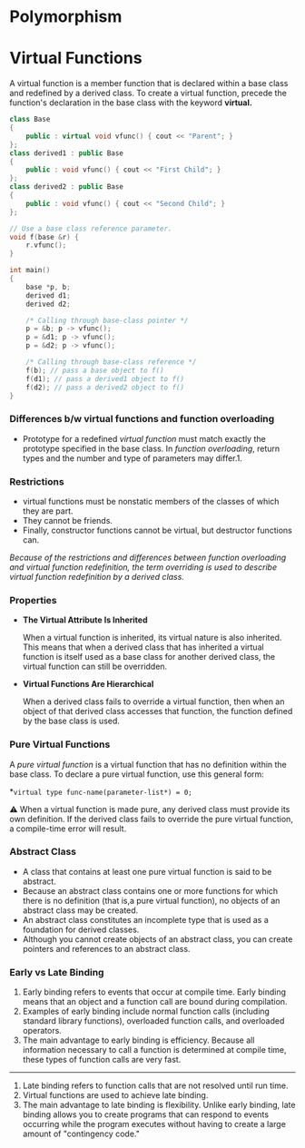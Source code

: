 # Polymorphism

# Virtual Functions

A virtual function is a member function that is declared within a base class and redefined by a derived class. To create a virtual function, precede the function's declaration in the base class with the keyword **virtual.**

```cpp
class Base
{
	public : virtual void vfunc() { cout << "Parent"; }
};
class derived1 : public Base
{
	public : void vfunc() { cout << "First Child"; }
};
class derived2 : public Base
{
	public : void vfunc() { cout << "Second Child"; }
};

// Use a base class reference parameter.
void f(base &r) {
    r.vfunc(); 
}

int main()
{
	base *p, b;
	derived d1;
	derived d2;

	/* Calling through base-class pointer */
	p = &b; p -> vfunc();
	p = &d1; p -> vfunc();
	p = &d2; p -> vfunc();

	/* Calling through base-class reference */
	f(b); // pass a base object to f()
    f(d1); // pass a derived1 object to f()
    f(d2); // pass a derived2 object to f()
}
```

### Differences b/w virtual functions and function overloading

- Prototype for a redefined *virtual function* must match exactly the prototype specified in the base class. In *function overloading*, return types and the number and type of parameters may differ.1.

### Restrictions

- virtual functions must be nonstatic members of the classes of which they are part.
- They cannot be friends.
- Finally, constructor functions cannot be virtual, but destructor functions can.

*Because of the restrictions and differences between function overloading and virtual function redefinition, the term overriding is used to describe virtual function redefinition by a derived class.*

### Properties

- **The Virtual Attribute Is Inherited**

    When a virtual function is inherited, its virtual nature is also inherited. This means that when a derived class that has inherited a virtual function is itself used as a base class for another derived class, the virtual function can still be overridden.

- **Virtual Functions Are Hierarchical**

    When a derived class fails to override a virtual function, then when an object of that derived class accesses that function, the function defined by the base class is used.

### Pure Virtual Functions

A *pure virtual function* is a virtual function that has no definition within the base class. To declare a pure virtual function, use this general form:

*`virtual type func-name(parameter-list*) = 0;`

⚠️ When a virtual function is made pure, any derived class must provide its own definition. If the derived class fails to override the pure virtual function, a compile-time error will result.

### Abstract Class

- A class that contains at least one pure virtual function is said to be abstract.
- Because an abstract class contains one or more functions for which there is no definition (that is,a pure virtual function), no objects of an abstract class may be created.
- An abstract class constitutes an incomplete type that is used as a foundation for derived classes.
- Although you cannot create objects of an abstract class, you can create pointers and references to an abstract class.

### Early vs Late Binding

1. Early binding refers to events that occur at compile time. Early binding means that an object and a function call are bound during compilation.
2. Examples of early binding include normal function calls (including standard library functions), overloaded function calls, and overloaded operators.
3. The main advantage to early binding is efficiency. Because all information necessary to call a function is determined at compile time, these types of function calls are very fast.

---

1. Late binding refers to function calls that are not resolved until run time.
2. Virtual functions are used to achieve late binding.
3. The main advantage to late binding is flexibility. Unlike early binding, late binding allows you to create programs that can respond to events occurring while the program executes without having to create a large amount of "contingency code."